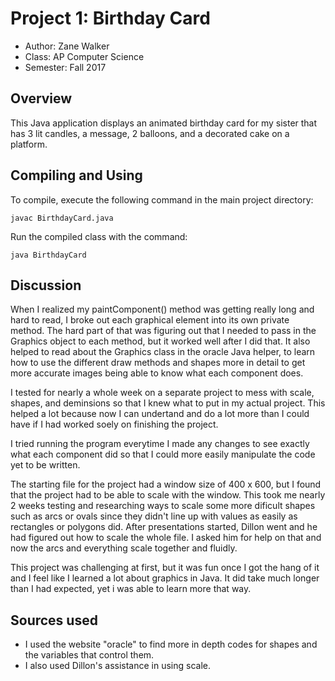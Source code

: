 # Project 1: Birthday Card

* Author: Zane Walker
* Class: AP Computer Science
* Semester: Fall 2017

## Overview

This Java application displays an animated birthday card for my sister that has 3 lit candles, a message, 2 balloons, and a decorated cake on a platform.

## Compiling and Using

To compile, execute the following command in the main project directory:
```
javac BirthdayCard.java
```

Run the compiled class with the command:
```
java BirthdayCard
```

## Discussion

When I realized my paintComponent() method was getting really long and hard to
read, I broke out each graphical element into its own private method.  The hard
part of that was figuring out that I needed to pass in the Graphics object to
each method, but it worked well after I did that. It also helped to read about
the Graphics class in the oracle Java helper, to learn how to use the different 
draw methods and shapes more in detail to get more accurate images being able 
to know what each component does.

I tested for nearly a whole week on a separate project to mess with scale, 
shapes, and deminsions so that I knew what to put in my actual project. This 
helped a lot because now I can undertand and do a lot more than I could have if 
I had worked soely on finishing the project.

I tried running the program everytime I made any changes to see exactly what 
each component did so that I could more easily manipulate the code yet to be 
written. 

The starting file for the project had a window size of 400 x 600, but I found
that the project had to be able to scale with the window. This took me nearly 
2 weeks testing and researching ways to scale some more dificult shapes such as 
arcs or ovals since they didn't line up with values as easily as rectangles or 
polygons did. After presentations started, Dillon went and he had figured out 
how to scale the whole file. I asked him for help on that and now the arcs and 
everything scale together and fluidly.

This project was challenging at first, but it was fun once I got the hang of
it and I feel like I learned a lot about graphics in Java. It did take much 
longer than I had expected, yet i was able to learn more that way.

## Sources used

- I used the website "oracle" to find more in depth codes for shapes and the variables that control them.
- I also used Dillon's assistance in using scale.
